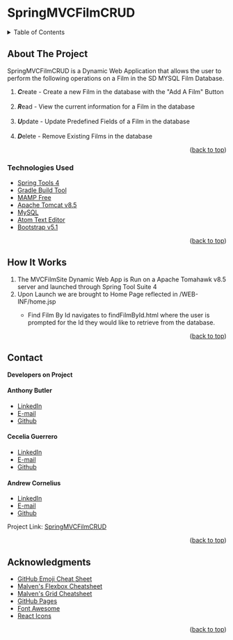 # SpringMVCFilmCRUD

<!-- PROJECT LOGO -->



<!-- TABLE OF CONTENTS -->
<details>
  <summary>Table of Contents</summary>
  <ol>
    <li>
      <a href="#about-the-project">About The Project</a>
      <ul>
        <li><a href="#technologies-used">Technologies Used</a></li>
      </ul>
    </li>
  <ul>
    <li><a href="#howitworks">How It Works</a></li>
  </ul>  
  <ul>
    <li><a href="#contact">Contact</a></li>
  </ul>

  <ul>
    <li><a href="#acknowledgments">Acknowledgments</a></li>
    </ul>
  </ol>
</details>



<!-- ABOUT THE PROJECT -->
## About The Project

<p>SpringMVCFilmCRUD is a Dynamic Web Application that allows the user to perform the following operations on a Film in the SD MYSQL Film Database.</p>
<ol>
<li><strong><em>C</em></strong>reate - Create a new Film in the database with the "Add A Film" Button</li>
<br>
<li><strong><em>R</em></strong>ead - View the current information for a Film in the database</li>
<br>
<li><strong><em>U</em></strong>pdate - Update Predefined Fields of a Film in the database</li>
<br>
<li><strong><em>D</em></strong>elete - Remove Existing Films in the database</li>
</ol>
<!--[![Product Name Screen Shot][product-screenshot]](https://example.com) -->






<p align="right">(<a href="#top">back to top</a>)</p>



### Technologies Used



* [Spring Tools 4](https://spring.io/tools)
* [Gradle Build Tool](https://gradle.org/install/)
* [MAMP Free](https://www.mamp.info/en/mac/)
* [Apache Tomcat v8.5](https://tomcat.apache.org/)
* [MySQL](https://www.mysql.com/)
* [Atom Text Editor](https://atom.io/)
* [Bootstrap v5.1](https://getbootstrap.com)


<p align="right">(<a href="#top">back to top</a>)</p>




## How It Works
<ol>
<li>
The MVCFilmSite Dynamic Web App is Run on a Apache Tomahawk v8.5 server and launched through Spring Tool Suite 4
</li>
<li>
Upon Launch we are brought to Home Page reflected in /WEB-INF/home.jsp
</li>
<ul>
<li>
Find Film By Id navigates to findFilmById.html where the user is prompted for the Id they would like to retrieve from the database.
</li>
</ul>
</ol>


<p align="right">(<a href="#top">back to top</a>)</p>





## Contact

<strong>Developers on Project</strong>
<h4>Anthony Butler</h4>

<ul>
<li><a href="http://www.linkedin.com/in/anthony-tyler-butler">LinkedIn</a></li>
<li><a href="anthonybutler0824@gmail.com">E-mail</a></li>
<li><a href="https://github.com/anthonyb0824">Github</a></li>
</ul>

<h4>Cecelia Guerrero</h4>

<ul>
<li><a href="https://www.linkedin.com/in/cecelia-guerrero/">LinkedIn</a></li>
<li><a href="guerrero.a.cecelia@gmail.com"</a>E-mail</li>
<li><a href="https://github.com/Cagugu">Github</a></li>
</ul>

<h4>Andrew Cornelius</h4>
<ul>
<li><a href="https://www.linkedin.com/in/andrew-cornelius-584b151a9">LinkedIn</a></li>
<li><a href="acorneld@gmail.com">E-mail</a></li>
<li><a href="https://github.com/acorneld">Github</a></li>
</ul>

Project Link: [SpringMVCFilmCRUD](https://github.com/acorneld/SpringMVCFilmCRUD)

<p align="right">(<a href="#top">back to top</a>)</p>



<!-- ACKNOWLEDGMENTS -->
## Acknowledgments




* [GitHub Emoji Cheat Sheet](https://www.webpagefx.com/tools/emoji-cheat-sheet)
* [Malven's Flexbox Cheatsheet](https://flexbox.malven.co/)
* [Malven's Grid Cheatsheet](https://grid.malven.co/)
* [GitHub Pages](https://pages.github.com)
* [Font Awesome](https://fontawesome.com)
* [React Icons](https://react-icons.github.io/react-icons/search)

<p align="right">(<a href="#top">back to top</a>)</p>
